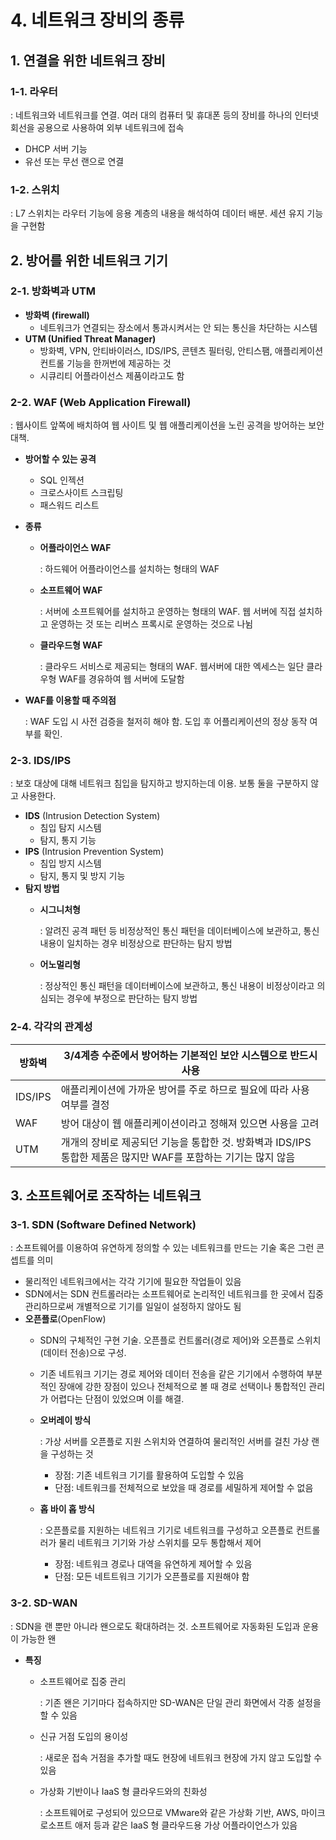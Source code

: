 # 4. 네트워크 장비의 종류

## 1. 연결을 위한 네트워크 장비

### 1-1. 라우터

: 네트워크와 네트워크를 연결. 여러 대의 컴퓨터 및 휴대폰 등의 장비를 하나의 인터넷 회선을 공용으로 사용하여 외부 네트워크에 접속

- DHCP 서버 기능
- 유선 또는 무선 랜으로 연결

### 1-2. 스위치

: L7 스위치는 라우터 기능에 응용 계층의 내용을 해석하여 데이터 배분. 세션 유지 기능을 구현함

## 2. 방어를 위한 네트워크 기기

### 2-1. 방화벽과 UTM

- **방화벽 (firewall)**
    - 네트워크가 연결되는 장소에서 통과시켜서는 안 되는 통신을 차단하는 시스템
- **UTM (Unified Threat Manager)**
    - 방화벽, VPN, 안티바이러스, IDS/IPS, 콘텐츠 필터링, 안티스팸, 애플리케이션 컨트롤 기능을 한꺼번에 제공하는 것
    - 시큐리티 어플라이선스 제품이라고도 함
    

### 2-2. WAF (Web Application Firewall)

: 웹사이트 앞쪽에 배치하여 웹 사이트 및 웹 애플리케이션을 노린 공격을 방어하는 보안 대책.

- **방어할 수 있는 공격**
    - SQL 인젝션
    - 크로스사이트 스크립팅
    - 패스워드 리스트
- **종류**
    - **어플라이언스 WAF**
        
        : 하드웨어 어플라이언스를 설치하는 형태의 WAF
        
    - **소프트웨어 WAF**
        
        : 서버에 소프트웨어를 설치하고 운영하는 형태의 WAF.
          웹 서버에 직접 설치하고 운영하는 것 또는 리버스 프록시로 운영하는 것으로 나뉨
        
    - **클라우드형 WAF**
        
        : 클라우드 서비스로 제공되는 형태의 WAF. 웹서버에 대한 엑세스는 일단 클라우형 WAF를 경유하여 웹 서버에 도달함
        
- **WAF를 이용할 때 주의점**
    
    : WAF 도입 시 사전 검증을 철저히 해야 함. 도입 후 어플리케이션의 정상 동작 여부를 확인.
    

### 2-3. IDS/IPS

: 보호 대상에 대해 네트워크 침입을 탐지하고 방지하는데 이용. 보통 둘을 구분하지 않고 사용한다.

- **IDS** (Intrusion Detection System)
    - 침입 탐지 시스템
    - 탐지, 통지 기능
- **IPS** (Intrusion Prevention System)
    - 침입 방지 시스템
    - 탐지, 통지 및 방지 기능
- **탐지 방법**
    - **시그니처형**
        
        : 알려진 공격 패턴 등 비정상적인 통신 패턴을 데이터베이스에 보관하고, 통신 내용이 일치하는 경우 비정상으로 판단하는 탐지 방법
        
    - **어노멀리형**
        
        : 정상적인 통신 패턴을 데이터베이스에 보관하고, 통신 내용이 비정상이라고 의심되는 경우에 부정으로 판단하는 탐지 방법
        
    

### 2-4. 각각의 관계성

| 방화벽 | 3/4계층 수준에서 방어하는 기본적인 보안 시스템으로 반드시 사용 |
| --- | --- |
| IDS/IPS | 애플리케이션에 가까운 방어를 주로 하므로 필요에 따라 사용 여부를 결정 |
| WAF | 방어 대상이 웹 애플리케이션이라고 정해져 있으면 사용을 고려 |
| UTM | 개개의 장비로 제공되던 기능을 통합한 것. 방화벽과 IDS/IPS 통합한 제품은 많지만 WAF를 포함하는 기기는 많지 않음 |

## 3. 소프트웨어로 조작하는 네트워크

### 3-1. SDN (Software Defined Network)

: 소프트웨어를 이용하여 유연하게 정의할 수 있는 네트워크를 만드는 기술 혹은 그런 콘셉트를 의미

- 물리적인 네트워크에서는 각각 기기에 필요한 작업들이 있음
- SDN에서는 SDN 컨트롤러라는 소프트웨어로 논리적인 네트워크를 한 곳에서 집중 관리하므로써 개별적으로 기기를 일일이 설정하지 않아도 됨
- **오픈플로**(OpenFlow)
    - SDN의 구체적인 구현 기술. 오픈플로 컨트롤러(경로 제어)와 오픈플로 스위치(데이터 전송)으로 구성.
    - 기존 네트워크 기기는 경로 제어와 데이터 전송을 같은 기기에서 수행하여 부분적인 장애에 강한 장점이 있으나 전체적으로 볼 때 경로 선택이나 통합적인 관리가 어렵다는 단점이 있었으며 이를 해결.
    - **오버레이 방식**
        
        : 가상 서버를 오픈플로 지원 스위치와 연결하여 물리적인 서버를 걸친 가상 랜을 구성하는 것
        
        - 장점: 기존 네트워크 기기를 활용하여 도입할 수 있음
        - 단점: 네트워크를 전체적으로 보았을 때 경로를 세밀하게 제어할 수 없음
    - **홉 바이 홉 방식**
        
        : 오픈플로를 지원하는 네트워크 기기로 네트워크를 구성하고 오픈플로 컨트롤러가 물리 네트워크 기기와 가상 스위치를 모두 통합해서 제어
        
        - 장점: 네트워크 경로나 대역을 유연하게 제어할 수 있음
        - 단점: 모든 네트트워크 기기가 오픈플로를 지원해야 함

### 3-2. SD-WAN

: SDN을 랜 뿐만 아니라 왠으로도 확대하려는 것. 소프트웨어로 자동화된 도입과 운용이 가능한 왠

- **특징**
    - 소프트웨어로 집중 관리
        
        : 기존 왠은 기기마다 접속하지만 SD-WAN은 단일 관리 화면에서 각종 설정을 할 수 있음
        
    - 신규 거점 도입의 용이성
        
        : 새로운 접속 거점을 추가할 때도 현장에 네트워크 현장에 가지 않고 도입할 수 있음
        
    - 가상화 기반이나 IaaS 형 클라우드와의 친화성
        
        : 소프트웨어로 구성되어 있으므로 VMware와 같은 가상화 기반, AWS, 마이크로소프트 애저 등과 같은 IaaS 형 클라우드용 가상 어플라이언스가 있음
